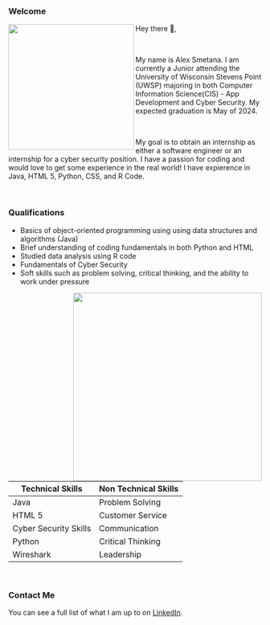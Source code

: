  ### Welcome
<img width="250" align='left' src= "https://user-images.githubusercontent.com/91230744/135182054-b21d18f2-fec3-448e-80b9-01ab2236fa83.jpg">

 Hey there 👋,

<br />

My name is Alex Smetana. I am currently a Junior attending the University of Wisconsin Stevens Point (UWSP) majoring in both Computer Information Science(CIS) - App Development and Cyber Security. My expected graduation is May of 2024. 

<br />

My goal is to obtain an internship as either a software engineer or an internship for a cyber security position. I have a passion for coding and would love to get some experience in the real world! I have expierence in Java, HTML 5, Python, CSS, and R Code.

<br /> 

### Qualifications

* Basics of object-oriented programming using using data structures and algorithms (Java)
* Brief understanding of coding fundamentals in both Python and HTML
* Studied data analysis using R code
* Fundamentals of Cyber Security
* Soft skills such as problem solving, critical thinking, and the ability to work under pressure

 <p>
  <img width="375" align='right' src="https://user-images.githubusercontent.com/91230744/135184275-da58e4dc-7c15-4af8-ace0-b98cec6a2e8e.png">
</p>

| Technical Skills       | Non Technical Skills    |      
| -----------            | -----------             |  
| Java                   | Problem Solving         |
| HTML 5                 | Customer Service        |
| Cyber Security Skills  | Communication           |
| Python                 | Critical Thinking       |
| Wireshark              | Leadership              |
</div>
<br>


### Contact Me
You can see a full list of what I am up to on [LinkedIn](https://www.linkedin.com/in/alex-smetana-03052121a/). 

